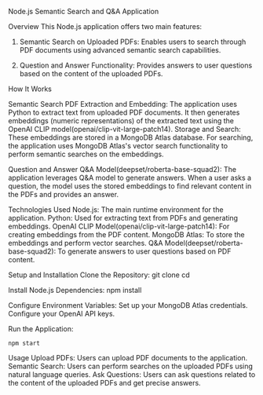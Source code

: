 Node.js Semantic Search and Q&A Application

Overview
This Node.js application offers two main features:
1. Semantic Search on Uploaded PDFs: Enables users to search through PDF documents using advanced semantic search capabilities.

2. Question and Answer Functionality: Provides answers to user questions based on the content of the uploaded PDFs.

How It Works

Semantic Search
PDF Extraction and Embedding:
The application uses Python to extract text from uploaded PDF documents.
It then generates embeddings (numeric representations) of the extracted text using the OpenAI CLIP model(openai/clip-vit-large-patch14).
Storage and Search:
These embeddings are stored in a MongoDB Atlas database.
For searching, the application uses MongoDB Atlas's vector search functionality to perform semantic searches on the embeddings.

Question and Answer
Q&A Model(deepset/roberta-base-squad2):
The application leverages Q&A model to generate answers.
When a user asks a question, the model uses the stored embeddings to find relevant content in the PDFs and provides an answer.

Technologies Used
Node.js: The main runtime environment for the application.
Python: Used for extracting text from PDFs and generating embeddings.
OpenAI CLIP Model(openai/clip-vit-large-patch14): For creating embeddings from the PDF content.
MongoDB Atlas: To store the embeddings and perform vector searches.
Q&A Model(deepset/roberta-base-squad2): To generate answers to user questions based on PDF content.

Setup and Installation
Clone the Repository:
    git clone <repository-url>
    cd <repository-directory>


Install Node.js Dependencies:
    npm install


Configure Environment Variables:
Set up your MongoDB Atlas credentials.
Configure your OpenAI API keys.

Run the Application:

    npm start


Usage
Upload PDFs: Users can upload PDF documents to the application.
Semantic Search: Users can perform searches on the uploaded PDFs using natural language queries.
Ask Questions: Users can ask questions related to the content of the uploaded PDFs and get precise answers.
